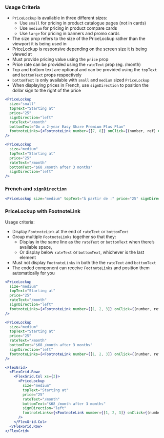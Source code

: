 ### Usage Criteria

- `PriceLockup` is available in three different sizes:
  - Use `small` for pricing in product catalogue pages (not in cards)
  - Use `medium` for pricing in product compare cards
  - Use `large` for pricing in banners and promo cards
- The size prop refers to the size of the PriceLockup rather than the viewport it is being used in
- PriceLockup is responsive depending on the screen size it is being viewed at
- Must provide pricing value using the `price` prop
- Price rate can be provided using the `rateText` prop (eg. /month)
- Top and bottom text are optional and can be provided using the `topText` and `bottomText` props respectively
- `bottomText` is only available with `small` and `medium` sized `PriceLockup`
- When displaying prices in French, use `signDirection` to position the dollar sign to the right of the price

```jsx
<PriceLockup
  size="small"
  topText="Starting at"
  price="25"
  signDirection="left"
  rateText="/month"
  bottomText="On a 2-year Easy Share Premium Plus Plan"
  footnoteLinks={<FootnoteLink number={[7, 8]} onClick={(number, ref) => {}} copy="en" />}
/>
```

```jsx
<PriceLockup
  size="medium"
  topText="Starting at"
  price="25"
  rateText="/month"
  bottomText="$68 /month after 3 months"
  signDirection="left"
/>
```

### French and `signDirection`

```jsx
<PriceLockup size="medium" topText="À partir de :" price="25" signDirection="right" />
```

### <a name="footnoteLinkWithPriceLockup">PriceLockup with FootnoteLink</a>

Usage criteria:

- Display `FootnoteLink` at the end of `rateText` or `bottomText`
- Group multiple `FootnoteLinks` together so that they:
  - Display in the same line as the `rateText` or `bottomText` when there’s available space,
  - Or display below `rateText` or `bottomText`, whichever is the last element
- Must not display `FootnoteLinks` in both the the `rateText` and `bottomText`
- The coded component can receive `FootnoteLinks` and position them automatically for you

```jsx
<PriceLockup
  size="medium"
  topText="Starting at"
  price="25"
  rateText="/month"
  signDirection="left"
  footnoteLinks={<FootnoteLink number={[1, 2, 3]} onClick={(number, ref) => {}} copy="en" />}
/>
```

```jsx
<PriceLockup
  size="medium"
  topText="Starting at"
  price="25"
  rateText="/month"
  bottomText="$68 /month after 3 months"
  signDirection="left"
  footnoteLinks={<FootnoteLink number={[1, 2, 3]} onClick={(number, ref) => {}} copy="en" />}
/>
```

```jsx
<FlexGrid>
  <FlexGrid.Row>
    <FlexGrid.Col xs={3}>
      <PriceLockup
        size="medium"
        topText="Starting at"
        price="25"
        rateText="/month"
        bottomText="$68 /month after 3 months"
        signDirection="left"
        footnoteLinks={<FootnoteLink number={[1, 2, 3]} onClick={(number, ref) => {}} copy="en" />}
      />
    </FlexGrid.Col>
  </FlexGrid.Row>
</FlexGrid>
```
